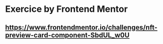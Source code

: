 # Exercice by Frontend Mentor
## https://www.frontendmentor.io/challenges/nft-preview-card-component-SbdUL_w0U